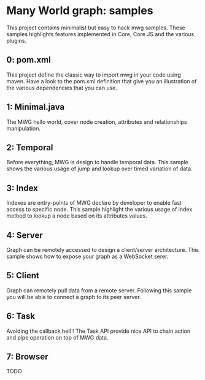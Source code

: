 # Many World graph: samples
This project contains minimalist but easy to hack mwg samples.
These samples highlights features implemented in Core, Core JS and the various plugins.

## 0: pom.xml
This project define the classic way to import mwg in your code using maven.
Have a look to the pom.xml definition that give you an illustration of the various dependencies that you can use.

## 1: Minimal.java
The MWG hello world, cover node creation, attributes and relationships manipulation.

## 2: Temporal
Before everything, MWG is design to handle temporal data.
This sample shows the various usage of jump and lookup over timed variation of data.

## 3: Index
Indexes are entry-points of MWG declare by developer to enable fast access to specific node.
This sample highlight the various usage of index method to lookup a node based on its attributes values.

## 4: Server
Graph can be remotely accessed to design a client/server architecture.
This sample shows how to expose your graph as a WebSocket serer.

## 5: Client
Graph can remotely pull data from a remote server.
Following this sample you will be able to connect a graph to its peer server.

## 6: Task

Avoiding the callback hell !
The Task API provide nice API to chain action and pipe operation on top of MWG data.

## 7: Browser

TODO